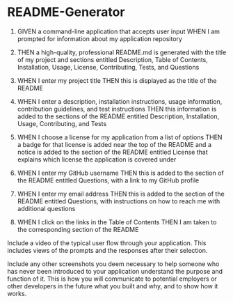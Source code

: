 # README-Generator
1. GIVEN a command-line application that accepts user input
WHEN I am prompted for information about my application repository

2. THEN a high-quality, professional README.md is generated with the title of my project and sections entitled Description, Table of Contents, Installation, Usage, License, Contributing, Tests, and Questions

3. WHEN I enter my project title
THEN this is displayed as the title of the README

4. WHEN I enter a description, installation instructions, usage information, contribution guidelines, and test instructions
THEN this information is added to the sections of the README entitled Description, Installation, Usage, Contributing, and Tests

5. WHEN I choose a license for my application from a list of options
THEN a badge for that license is added near the top of the README and a notice is added to the section of the README entitled License that explains which license the application is covered under

6. WHEN I enter my GitHub username
THEN this is added to the section of the README entitled Questions, with a link to my GitHub profile

7. WHEN I enter my email address
THEN this is added to the section of the README entitled Questions, with instructions on how to reach me with additional questions

8. WHEN I click on the links in the Table of Contents
THEN I am taken to the corresponding section of the README

Include a video of the typical user flow through your application. This includes views of the prompts and the responses after their selection.

Include any other screenshots you deem necessary to help someone who has never been introduced to your application understand the purpose and function of it. This is how you will communicate to potential employers or other developers in the future what you built and why, and to show how it works.